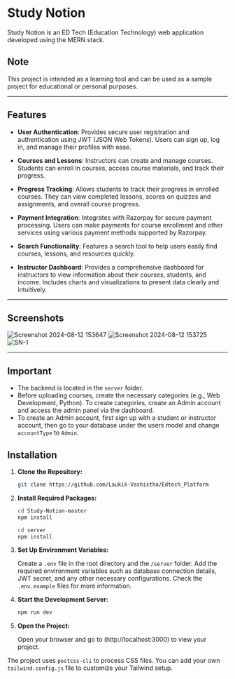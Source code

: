 # Study Notion

Study Notion is an ED Tech (Education Technology) web application developed using the MERN stack.

## Note

This project is intended as a learning tool and can be used as a sample project for educational or personal purposes.

***

## Features

- **User Authentication**: Provides secure user registration and authentication using JWT (JSON Web Tokens). Users can sign up, log in, and manage their profiles with ease.
  
- **Courses and Lessons**: Instructors can create and manage courses. Students can enroll in courses, access course materials, and track their progress.
  
- **Progress Tracking**: Allows students to track their progress in enrolled courses. They can view completed lessons, scores on quizzes and assignments, and overall course progress.
  
- **Payment Integration**: Integrates with Razorpay for secure payment processing. Users can make payments for course enrollment and other services using various payment methods supported by Razorpay.
  
- **Search Functionality**: Features a search tool to help users easily find courses, lessons, and resources quickly.
  
- **Instructor Dashboard**: Provides a comprehensive dashboard for instructors to view information about their courses, students, and income. Includes charts and visualizations to present data clearly and intuitively.

***

## Screenshots
![Screenshot 2024-08-12 153647](https://github.com/user-attachments/assets/21875440-8369-4ff1-b2f5-53f124115366)
![Screenshot 2024-08-12 153725](https://github.com/user-attachments/assets/fa25c935-88c6-48bd-8e2d-79e99491e202)
![SN-1](https://github.com/user-attachments/assets/09b811c2-27a2-45d4-bf92-373bb7819581)
***

## Important

- The backend is located in the `server` folder.
- Before uploading courses, create the necessary categories (e.g., Web Development, Python). To create categories, create an Admin account and access the admin panel via the dashboard.
- To create an Admin account, first sign up with a student or instructor account, then go to your database under the users model and change `accountType` to `Admin`.

## Installation

1. **Clone the Repository:**
    ```sh
    git clone https://github.com/Laukik-Vashistha/Edtech_Platform
    ```

2. **Install Required Packages:**
    ```sh
    cd Study-Notion-master
    npm install
    
    cd server
    npm install
    ```

3. **Set Up Environment Variables:**

   Create a `.env` file in the root directory and the `/server` folder. Add the required environment variables such as database connection details, JWT secret, and any other necessary configurations. Check the `.env.example` files for more information.

4. **Start the Development Server:**
    ```sh
    npm run dev
    ```

5. **Open the Project:**

   Open your browser and go to (http://localhost:3000) to view your project.

The project uses `postcss-cli` to process CSS files. You can add your own `tailwind.config.js` file to customize your Tailwind setup.

